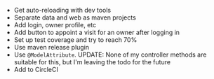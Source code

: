 * Get auto-reloading with dev tools
* Separate data and web as maven projects
* Add login, owner profile, etc
* Add button to appoint a visit for an owner after logging in
* Set up test coverage and try to reach 70%
* Use maven release plugin
* Use `@ModelAttribute`. UPDATE: None of my controller methods are suitable for this, but I'm leaving the todo for the future
* Add to CircleCI
